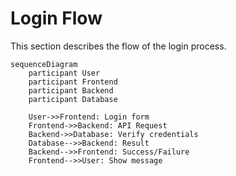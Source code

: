 # Login Flow

This section describes the flow of the login process.

```mermaid
sequenceDiagram
    participant User
    participant Frontend
    participant Backend
    participant Database

    User->>Frontend: Login form
    Frontend->>Backend: API Request
    Backend->>Database: Verify credentials
    Database-->>Backend: Result
    Backend-->>Frontend: Success/Failure
    Frontend-->>User: Show message

